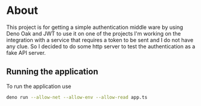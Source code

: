 # About

This project is for getting a simple authentication middle ware by using Deno
Oak and JWT to use it on one of the projects I'm working on the integration with
a service that requires a token to be sent and I do not have any clue. So I
decided to do some http server to test the authentication as a fake API server.


## Running the application 
To run the application use
```sh
deno run --allow-net --allow-env --allow-read app.ts
```
